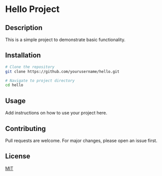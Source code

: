 # Hello Project

## Description
This is a simple project to demonstrate basic functionality.

## Installation
```bash
# Clone the repository
git clone https://github.com/yourusername/hello.git

# Navigate to project directory
cd hello
```

## Usage
Add instructions on how to use your project here.

## Contributing
Pull requests are welcome. For major changes, please open an issue first.

## License
[MIT](https://choosealicense.com/licenses/mit/)